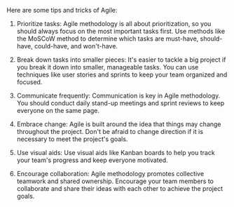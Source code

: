 Here are some tips and tricks of Agile:

1. Prioritize tasks: Agile methodology is all about prioritization, so you should always focus on the most important tasks first. Use methods like the MoSCoW method to determine which tasks are must-have, should-have, could-have, and won't-have.

2. Break down tasks into smaller pieces: It's easier to tackle a big project if you break it down into smaller, manageable tasks. You can use techniques like user stories and sprints to keep your team organized and focused.

3. Communicate frequently: Communication is key in Agile methodology. You should conduct daily stand-up meetings and sprint reviews to keep everyone on the same page.

4. Embrace change: Agile is built around the idea that things may change throughout the project. Don't be afraid to change direction if it is necessary to meet the project's goals.

5. Use visual aids: Use visual aids like Kanban boards to help you track your team's progress and keep everyone motivated.

6. Encourage collaboration: Agile methodology promotes collective teamwork and shared ownership. Encourage your team members to collaborate and share their ideas with each other to achieve the project goals.
